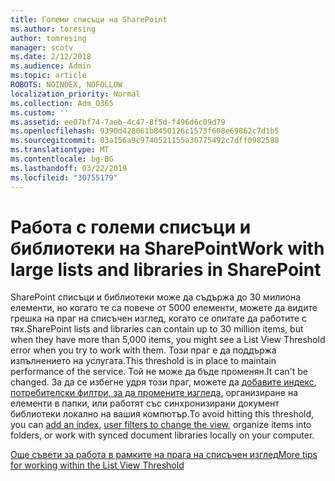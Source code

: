 ```yaml
---
title: Големи списъци на SharePoint
ms.author: toresing
author: tomresing
manager: scotv
ms.date: 2/12/2018
ms.audience: Admin
ms.topic: article
ROBOTS: NOINDEX, NOFOLLOW
localization_priority: Normal
ms.collection: Adm_O365
ms.custom: ''
ms.assetid: ee07bf74-7aeb-4c47-8f5d-f496d6c09d79
ms.openlocfilehash: 9390d428061b8450126c1573f608e69862c7d1b5
ms.sourcegitcommit: 03a156a9c9740521155a30775492c7dff0982588
ms.translationtype: MT
ms.contentlocale: bg-BG
ms.lasthandoff: 03/22/2019
ms.locfileid: "30755179"
---
```

# <a name="work-with-large-lists-and-libraries-in-sharepoint"></a><span data-ttu-id="1aa25-102">Работа с големи списъци и библиотеки на SharePoint</span><span class="sxs-lookup"><span data-stu-id="1aa25-102">Work with large lists and libraries in SharePoint</span></span>

<span data-ttu-id="1aa25-103">SharePoint списъци и библиотеки може да съдържа до 30 милиона елементи, но когато те са повече от 5000 елементи, можете да видите грешка на праг на списъчен изглед, когато се опитате да работите с тях.</span><span class="sxs-lookup"><span data-stu-id="1aa25-103">SharePoint lists and libraries can contain up to 30 million items, but when they have more than 5,000 items, you might see a List View Threshold error when you try to work with them.</span></span> <span data-ttu-id="1aa25-104">Този праг е да поддържа изпълнението на услугата.</span><span class="sxs-lookup"><span data-stu-id="1aa25-104">This threshold is in place to maintain performance of the service.</span></span> <span data-ttu-id="1aa25-105">Той не може да бъде променян.</span><span class="sxs-lookup"><span data-stu-id="1aa25-105">It can't be changed.</span></span> <span data-ttu-id="1aa25-106">За да се избегне удря този праг, можете да [добавите индекс](https://go.microsoft.com/fwlink/?linkid=867784), [потребителски филтри, за да промените изгледа](https://go.microsoft.com/fwlink/?linkid=867786), организиране на елементи в папки, или работят със синхронизирани документ библиотеки локално на вашия компютър.</span><span class="sxs-lookup"><span data-stu-id="1aa25-106">To avoid hitting this threshold, you can [add an index](https://go.microsoft.com/fwlink/?linkid=867784), [user filters to change the view](https://go.microsoft.com/fwlink/?linkid=867786), organize items into folders, or work with synced document libraries locally on your computer.</span></span> 
  
[<span data-ttu-id="1aa25-107">Още съвети за работа в рамките на прага на списъчен изглед</span><span class="sxs-lookup"><span data-stu-id="1aa25-107">More tips for working within the List View Threshold</span></span>](https://go.microsoft.com/fwlink/?linkid=867787)
  

